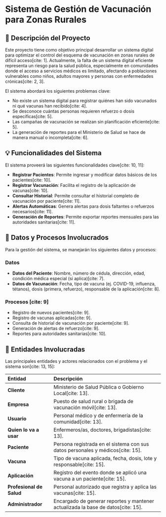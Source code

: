 # Sistema de Gestión de Vacunación para Zonas Rurales

## 📝 Descripción del Proyecto

Este proyecto tiene como objetivo principal desarrollar un sistema digital para optimizar el control del esquema de vacunación en zonas rurales de difícil acceso[cite: 1]. Actualmente, la falta de un sistema digital eficiente representa un riesgo para la salud pública, especialmente en comunidades donde el acceso a servicios médicos es limitado, afectando a poblaciones vulnerables como niños, adultos mayores y personas con enfermedades crónicas[cite: 2, 3].

El sistema abordará los siguientes problemas clave:
* No existe un sistema digital para registrar quiénes han sido vacunados ni qué vacunas han recibido[cite: 4].
* Se desconoce cuántas personas requieren refuerzo o dosis específicas[cite: 5].
* Las campañas de vacunación se realizan sin planificación eficiente[cite: 5].
* La generación de reportes para el Ministerio de Salud se hace de manera manual o incompleta[cite: 6].

## 💡 Funcionalidades del Sistema

El sistema proveerá las siguientes funcionalidades clave[cite: 10, 11]:

* **Registrar Pacientes**: Permite ingresar y modificar datos básicos de los pacientes[cite: 10].
* **Registrar Vacunación**: Facilita el registro de la aplicación de vacunas[cite: 10].
* **Consultar Historial**: Permite consultar el historial completo de vacunación por paciente[cite: 11].
* **Alertas Automáticas**: Genera alertas para dosis faltantes o refuerzos necesarios[cite: 11].
* **Generación de Reportes**: Permite exportar reportes mensuales para las autoridades sanitarias[cite: 11].

## 📂 Datos y Procesos Involucrados

Para la gestión del sistema, se manejarán los siguientes datos y procesos:

### Datos
* **Datos del Paciente**: Nombre, número de cédula, dirección, edad, condición médica especial (si aplica)[cite: 7].
* **Datos de Vacunación**: Fecha, tipo de vacuna (ej. COVID-19, influenza, tétanos), dosis (primera, refuerzo), responsable de la aplicación[cite: 8].

### Procesos [cite: 9]
* Registro de nuevos pacientes[cite: 9].
* Registro de vacunas aplicadas[cite: 9].
* Consulta de historial de vacunación por paciente[cite: 9].
* Generación de alertas de refuerzo[cite: 9].
* Reportes para autoridades sanitarias[cite: 10].

## 👥 Entidades Involucradas

Las principales entidades y actores relacionados con el problema y el sistema son[cite: 13, 15]:

| Entidad | Descripción |
| :------------------ | :-------------------------------------------------------------------------- |
| **Cliente** | Ministerio de Salud Pública o Gobierno Local[cite: 13]. |
| **Empresa** | Puesto de salud rural o brigada de vacunación móvil[cite: 13]. |
| **Usuario** | Personal médico y de enfermería de la comunidad[cite: 13]. |
| **Quien lo va a usar** | Enfermeros/as, doctores, brigadistas[cite: 13]. |
| **Paciente** | Persona registrada en el sistema con sus datos personales y médicos[cite: 15]. |
| **Vacuna** | Tipo de vacuna aplicada, fecha, dosis, lote y responsable[cite: 15]. |
| **Aplicación** | Registro del evento donde se aplicó una vacuna a un paciente[cite: 15]. |
| **Profesional de Salud** | Personal autorizado que registra y aplica las vacunas[cite: 15]. |
| **Administrador** | Encargado de generar reportes y mantener actualizada la base de datos[cite: 15]. |